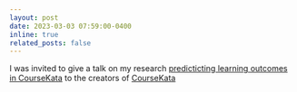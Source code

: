 ```yaml
---
layout: post
date: 2023-03-03 07:59:00-0400
inline: true
related_posts: false
---
```


I was invited to give a talk on my research [predicticting learning outcomes in CourseKata](../projects/3_project/) to the creators of [CourseKata](https://uclatall.com/)
